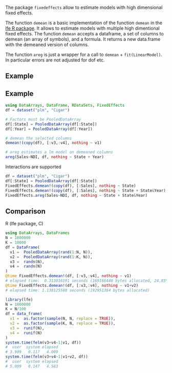 The package `fixedeffects` allow to estimate models with high dimensional fixed effects.


The function `demean` is a basic implementation of the function `demean` in the [lfe R package](http://journal.r-project.org/archive/2013-2/gaure.pdf). It allows to estimate models with multiple high dimentional fixed effects.
The function `demean` accepts a dataframe, a set of columns to demean (an array of symbols), and a formula. It returns a new data.frame with the demeaned version of columns.

The function `areg` is just a wrapper for a call to `demean` + `fit(LinearModel)`. In particular errors are not adjusted for dof etc.


## Example





## Example

```julia
using DataArrays, DataFrame, RDataSets, FixedEffects
df = dataset("plm", "Cigar")

# Factors must be PooledDataArray
df[:State] = PooledDataArray(df[:State])
df[:Year] = PooledDataArray(df[:Year])

# demean the selected columns
demean!(copy(df), [:v3,:v4], nothing ~ v1)

# areg estimates a lm model on demeaned columns
areg(Sales~NDI, df, nothing ~ State + Year)
```

Interactions are supported

```julia
df = dataset("plm", "Cigar")
df[:State] = PooledDataArray(df[:State])
FixedEffects.demean!(copy(df), [:Sales], nothing ~ State)
FixedEffects.demean!(copy(df), [:Sales], nothing ~ State + State&Year)
FixedEffects.areg(Sales~NDI, df, nothing ~ State + State&Year)
```




## Comparison
R (lfe package, C)

```julia
using DataArrays, DataFrames
N = 1000000
K = 10000
df = DataFrame(
  v1 =  PooledDataArray(rand(1:N, N)),
  v2 =  PooledDataArray(rand(1:K, N)),
  v3 =  randn(N), 
  v4 =  randn(N) 
)
@time FixedEffects.demean!(df, [:v3,:v4], nothing ~ v1)
# elapsed time:  0.313016191 seconds (169166440 bytes allocated, 24.85% gc time)
@time FixedEffects.demean!(df, [:v3,:v4], nothing ~ v1+v2)
# elapsed time: 1.138125588 seconds (192951364 bytes allocated)
````

```R
library(lfe)
N = 1000000
K = N/100
df = data_frame(
  v1 =  as.factor(sample(N, N, replace = TRUE)),
  v2 =  as.factor(sample(K, N, replace = TRUE)),
  v3 =  runif(N), 
  v4 =  runif(N) 
)
system.time(felm(v3+v4~1|v1, df))
#  user  system elapsed 
# 3.909   0.117   4.009 
system.time(felm(v3+v4~1|v1+v2, df))
#  user  system elapsed 
# 5.009   0.147   4.583 
```